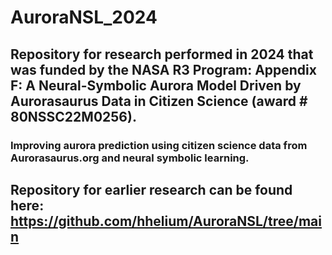 # AuroraNSL_2024

## Repository for research performed in 2024 that was funded by the NASA R3 Program: Appendix F: A Neural-Symbolic Aurora Model Driven by Aurorasaurus Data in Citizen Science (award # 80NSSC22M0256).
### Improving aurora prediction using citizen science data from Aurorasaurus.org and neural symbolic learning.

## Repository for earlier research can be found here: https://github.com/hhelium/AuroraNSL/tree/main
